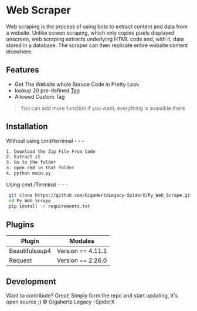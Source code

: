 # Web Scraper
 Web scraping is the process of using bots to extract content and data from a website. Unlike screen scraping, which only copies pixels displayed onscreen, web scraping extracts underlying HTML code and, with it, data stored in a database. The scraper can then replicate entire website content elsewhere.

## Features

- Get The Website whole Soruce Code in Pretty Look
- lookup 20 pre-defined [Tag](https://github.com/GigaHertzLegacy-SpiderX/Py_Web_Scrape/blob/master/tag_list.py)
- Allowed Custom Tag


> You can add more function if you want, everything is avaialble there




## Installation

Without using cmd/ternimal - - -

```sh
1. Download the Zip File From Code
2. Extract it
3. Go to the folder
3. open cmd in that folder
4. python main.py 
```
 Using cmd /Terminal - - -

```sh
 git clone https://github.com/GigaHertzLegacy-SpiderX/Py_Web_Scrape.git
 cd Py_Web_Scrape
 pip install -r requirements.txt 
```

## Plugins


| Plugin | Modules |
| ------ | ------ |
| Beautifulsoup4 |  Version == 4.11.1 |
| Request | Version == 2.26.0 |

## Development

Want to contribute? Great!
Simply form the repo and start updating, It's open source ;)
© Gigahertz Legacy -SpiderX
